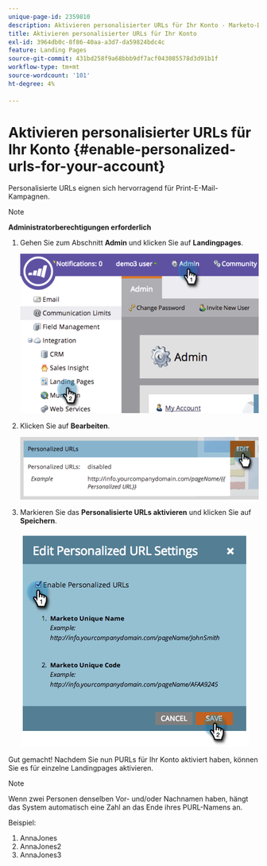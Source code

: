 ```yaml
---
unique-page-id: 2359810
description: Aktivieren personalisierter URLs für Ihr Konto - Marketo-Dokumente - Produktdokumentation
title: Aktivieren personalisierter URLs für Ihr Konto
exl-id: 3964db0c-8f86-40aa-a3d7-da59824bdc4c
feature: Landing Pages
source-git-commit: 431bd258f9a68bbb9df7acf043085578d3d91b1f
workflow-type: tm+mt
source-wordcount: '101'
ht-degree: 4%

---
```


# Aktivieren personalisierter URLs für Ihr Konto {#enable-personalized-urls-for-your-account}

Personalisierte URLs eignen sich hervorragend für Print-E-Mail-Kampagnen.

>[!NOTE]
>
>**Administratorberechtigungen erforderlich**

1. Gehen Sie zum Abschnitt **Admin** und klicken Sie auf **Landingpages**.

   ![](assets/image2014-9-18-13-3a29-3a49.png)

1. Klicken Sie auf **Bearbeiten**.

   ![](assets/image2014-9-18-13-3a29-3a58.png)

1. Markieren Sie das **Personalisierte URLs aktivieren** und klicken Sie auf **Speichern**.

   ![](assets/image2014-9-18-13-3a30-3a6.png)

Gut gemacht! Nachdem Sie nun PURLs für Ihr Konto aktiviert haben, können Sie es für einzelne Landingpages aktivieren.

>[!NOTE]
>
>Wenn zwei Personen denselben Vor- und/oder Nachnamen haben, hängt das System automatisch eine Zahl an das Ende ihres PURL-Namens an.
>
>Beispiel:
>
>1. AnnaJones
>1. AnnaJones2
>1. AnnaJones3
